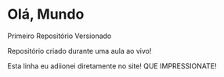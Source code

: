 # Olá, Mundo
 Primeiro Repositório Versionado

Repositório criado durante uma aula ao vivo!

Esta linha eu adiionei diretamente no site! QUE IMPRESSIONATE!
